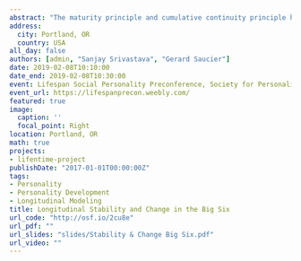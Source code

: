 ```yaml
---
abstract: "The maturity principle and cumulative continuity principle have been fundamental in understanding adult development of personality traits. We tested new predictions derived from both principles for Honesty-Propriety, a factor from the newer Big Six model, as well as for the original Big Five domains. We also tested hypotheses about lower-order Big Five aspects, gender differences in change, and a plateau in rank-order stability in early and middle adulthood. Data came from a national sample of U.S. adults (N = 858) who were assessed via both self- and informant reports in an accelerated longitudinal design with four annual waves. Consistent with the maturity principle, self-reports of Honesty-Propriety increased with age; changes in informant reports were directionally similar but nonsignificant. We also replicated previous findings supporting the maturity principle: Agreeableness, Conscientiousness, and Emotional Stability all increased with age. Analyses of lower-order aspects showed largely similar patterns of change at a different level of the personality taxonomy. Women increased in Emotional Stability more than men did. In tests of the cumulative continuity principle, we did not find evidence of increasing rank-order stability from age 18 to 58. This suggests a modification to the cumulative continuity principle in which rank-order stability is relatively unchanging across this period of life, what we term the working years plateau."
address:
  city: Portland, OR
  country: USA
all_day: false
authors: [admin, "Sanjay Srivastava", "Gerard Saucier"]
date: 2019-02-08T10:10:00
date_end: 2019-02-08T10:30:00
event: Lifespan Social Personality Preconference, Society for Personality & Social Psychology, 2019
event_url: https://lifespanprecon.weebly.com/
featured: true 
image:
  caption: ''
  focal_point: Right
location: Portland, OR
math: true
projects: 
- lifentime-project
publishDate: "2017-01-01T00:00:00Z"
tags: 
- Personality
- Personality Development
- Longitudinal Modeling
title: Longitudinal Stability and Change in the Big Six
url_code: "http://osf.io/2cu8e"
url_pdf: ""
url_slides: "slides/Stability & Change Big Six.pdf"
url_video: ""
---
```

